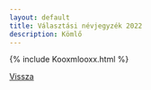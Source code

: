 ```yaml
---
layout: default
title: Választási névjegyzék 2022
description: Kömlő
---
```


{% include Kooxmlooxx.html %}

[Vissza](./)
